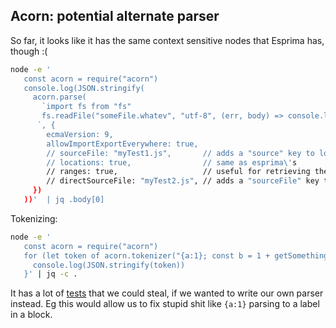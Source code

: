 Acorn: potential alternate parser
---------------------------------

So far, it looks like it has the same context sensitive nodes that Esprima has, though :(

```sh
node -e '
   const acorn = require("acorn")
   console.log(JSON.stringify(
     acorn.parse(
       `import fs from "fs"
       fs.readFile("someFile.whatev", "utf-8", (err, body) => console.log(body))
      `, {
        ecmaVersion: 9,
        allowImportExportEverywhere: true,
        // sourceFile: "myTest1.js",       // adds a "source" key to location
        // locations: true,                // same as esprima\'s
        // ranges: true,                   // useful for retrieving the source syntax of the node
        // directSourceFile: "myTest2.js", // adds a "sourceFile" key to the node, ie it\'s sourceFile, but without requiring "locations" to be set
     })
   ))'  | jq .body[0]
```

Tokenizing:

```sh
node -e '
   const acorn = require("acorn")
   for (let token of acorn.tokenizer("{a:1}; const b = 1 + getSomething()")) {
     console.log(JSON.stringify(token))
   }' | jq -c .
```

It has a lot of [tests](https://github.com/acornjs/acorn/blob/4570cc7d07ac850a24f4eec9a7d045ac3112d93a/test/tests.js)
that we could steal, if we wanted to write our own parser instead. Eg this would
allow us to fix stupid shit like `{a:1}` parsing to a label in a block.

